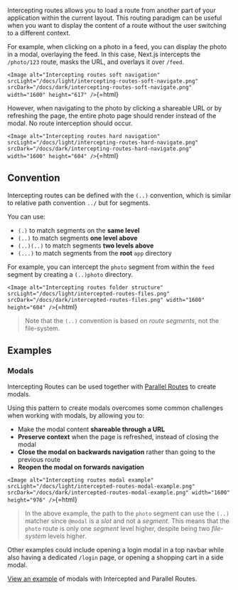 Intercepting routes allows you to load a route from another part of your
application within the current layout. This routing paradigm can be
useful when you want to display the content of a route without the user
switching to a different context.

For example, when clicking on a photo in a feed, you can display the
photo in a modal, overlaying the feed. In this case, Next.js intercepts
the `/photo/123` route, masks the URL, and overlays it over `/feed`.

`<Image
  alt="Intercepting routes soft navigation"
  srcLight="/docs/light/intercepting-routes-soft-navigate.png"
  srcDark="/docs/dark/intercepting-routes-soft-navigate.png"
  width="1600"
  height="617"
/>`{=html}

However, when navigating to the photo by clicking a shareable URL or by
refreshing the page, the entire photo page should render instead of the
modal. No route interception should occur.

`<Image
  alt="Intercepting routes hard navigation"
  srcLight="/docs/light/intercepting-routes-hard-navigate.png"
  srcDark="/docs/dark/intercepting-routes-hard-navigate.png"
  width="1600"
  height="604"
/>`{=html}

## Convention

Intercepting routes can be defined with the `(..)` convention, which is
similar to relative path convention `../` but for segments.

You can use:

-   `(.)` to match segments on the **same level**
-   `(..)` to match segments **one level above**
-   `(..)(..)` to match segments **two levels above**
-   `(...)` to match segments from the **root** `app` directory

For example, you can intercept the `photo` segment from within the
`feed` segment by creating a `(..)photo` directory.

`<Image
  alt="Intercepting routes folder structure"
  srcLight="/docs/light/intercepted-routes-files.png"
  srcDark="/docs/dark/intercepted-routes-files.png"
  width="1600"
  height="604"
/>`{=html}

> Note that the `(..)` convention is based on *route segments*, not the
> file-system.

## Examples

### Modals

Intercepting Routes can be used together with [Parallel
Routes](/docs/app/building-your-application/routing/parallel-routes) to
create modals.

Using this pattern to create modals overcomes some common challenges
when working with modals, by allowing you to:

-   Make the modal content **shareable through a URL**
-   **Preserve context** when the page is refreshed, instead of closing
    the modal
-   **Close the modal on backwards navigation** rather than going to the
    previous route
-   **Reopen the modal on forwards navigation**

`<Image
  alt="Intercepting routes modal example"
  srcLight="/docs/light/intercepted-routes-modal-example.png"
  srcDark="/docs/dark/intercepted-routes-modal-example.png"
  width="1600"
  height="976"
/>`{=html}

> In the above example, the path to the `photo` segment can use the
> `(..)` matcher since `@modal` is a *slot* and not a *segment*. This
> means that the `photo` route is only one *segment* level higher,
> despite being two *file-system* levels higher.

Other examples could include opening a login modal in a top navbar while
also having a dedicated `/login` page, or opening a shopping cart in a
side modal.

[View an example](https://github.com/vercel-labs/nextgram) of modals
with Intercepted and Parallel Routes.
